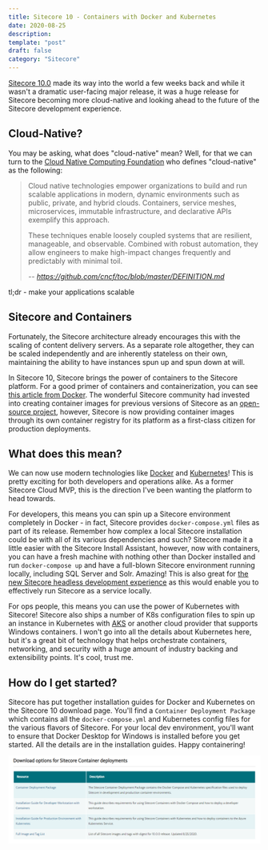 ```yaml
---
title: Sitecore 10 - Containers with Docker and Kubernetes
date: 2020-08-25
description:
template: "post"
draft: false
category: "Sitecore"
---
```


[Sitecore 10.0](https://dev.sitecore.net/Downloads/Sitecore_Experience_Platform/100/Sitecore_Experience_Platform_100.aspx) made its way into the world a few weeks back and while it wasn't a dramatic user-facing major release, it was a huge release for Sitecore becoming more cloud-native and looking ahead to the future of the Sitecore development experience.

## Cloud-Native?

You may be asking, what does "cloud-native" mean? Well, for that we can turn to the [Cloud Native Computing Foundation](https://www.cncf.io/) who defines "cloud-native" as the following:

> Cloud native technologies empower organizations to build and run scalable applications in modern, dynamic environments such as public, private, and hybrid clouds. Containers, service meshes, microservices, immutable infrastructure, and declarative APIs exemplify this approach.
>
> These techniques enable loosely coupled systems that are resilient, manageable, and observable. Combined with robust automation, they allow engineers to make high-impact changes frequently and predictably with minimal toil.
>
> <cite>-- https://github.com/cncf/toc/blob/master/DEFINITION.md</cite>

tl;dr - make your applications scalable

## Sitecore and Containers

Fortunately, the Sitecore architecture already encourages this with the scaling of content delivery servers. As a separate role altogether, they can be scaled independently and are inherently stateless on their own, maintaining the ability to have instances spun up and spun down at will.

In Sitecore 10, Sitecore brings the power of containers to the Sitecore platform. For a good primer of containers and containerization, you can see [this article from Docker](https://www.docker.com/resources/what-container). The wonderful Sitecore community had invested into creating container images for previous versions of Sitecore as an [open-source project](https://github.com/sitecore/docker-images), however, Sitecore is now providing container images through its own container registry for its platform as a first-class citizen for production deployments.

## What does this mean?

We can now use modern technologies like [Docker](https://www.docker.com/) and [Kubernetes](https://kubernetes.io/)! This is pretty exciting for both developers and operations alike. As a former Sitecore Cloud MVP, this is the direction I've been wanting the platform to head towards.

For developers, this means you can spin up a Sitecore environment completely in Docker - in fact, Sitecore provides `docker-compose.yml` files as part of its release. Remember how complex a local Sitecore installation could be with all of its various dependencies and such? Sitecore made it a little easier with the Sitecore Install Assistant, however, now with containers, you can have a fresh machine with nothing other than Docker installed and run `docker-compose up` and have a full-blown Sitecore environment running locally, including SQL Server and Solr. Amazing! This is also great for [the new Sitecore headless development experience](https://doc.sitecore.com/developers/100/developer-tools/en/sitecore-headless-development.html) as this would enable you to effectively run Sitecore as a service locally.

For ops people, this means you can use the power of Kubernetes with Sitecore! Sitecore also ships a number of K8s configuration files to spin up an instance in Kubernetes with [AKS](https://azure.microsoft.com/en-us/services/kubernetes-service/) or another cloud provider that supports Windows containers. I won't go into all the details about Kubernetes here, but it's a great bit of technology that helps orchestrate containers, networking, and security with a huge amount of industry backing and extensibility points. It's cool, trust me.

## How do I get started?

Sitecore has put together installation guides for Docker and Kubernetes on the Sitecore 10 download page. You'll find a `Container Deployment Package` which contains all the `docker-compose.yml` and Kubernetes config files for the various flavors of Sitecore. For your local dev environment, you'll want to ensure that Docker Desktop for Windows is installed before you get started. All the details are in the installation guides. Happy containering!

![Sitecore 10 Container Deployments](img/2020-08-25-09-19-53.png)
